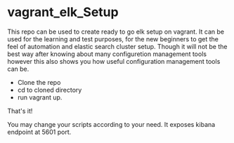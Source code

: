 # vagrant_elk_Setup
This repo can be used to create ready to go elk setup on vagrant. It can be used for the learning and test purposes, for the new beginners to get the feel of automation and elastic search cluster setup. Though it will not be the best way after knowing about many configuretion management tools however this also shows you how useful configuration management tools can be.

  - Clone the repo
  - cd to cloned directory
  - run vagrant up.
  
  That's it!
  
  You may change your scripts according to your need. It exposes kibana endpoint at 5601 port.
